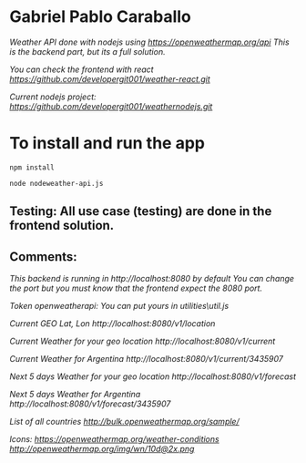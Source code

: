 # Gabriel Pablo Caraballo
_Weather API done with nodejs using https://openweathermap.org/api_
_This is the backend part, but its a full solution._

_You can check the frontend with react_
_https://github.com/developergit001/weather-react.git_

_Current nodejs project:_
_https://github.com/developergit001/weathernodejs.git_

# To install and run the app
``` 
npm install
```
```
node nodeweather-api.js
```

## Testing: All use case (testing) are done in the frontend solution.
## Comments:
_This backend is running in http://localhost:8080 by default
You can change the port but you must know that the frontend expect the 8080 port._

_Token openweatherapi:_
_You can put yours in utilities\util.js_

_Current GEO Lat, Lon_
_http://localhost:8080/v1/location_

_Current Weather for your geo location_
_http://localhost:8080/v1/current_

_Current Weather for Argentina_
_http://localhost:8080/v1/current/3435907_

_Next 5 days Weather for your geo location_
_http://localhost:8080/v1/forecast_

_Next 5 days Weather for Argentina_
_http://localhost:8080/v1/forecast/3435907_

_List of all countries_
_http://bulk.openweathermap.org/sample/_

_Icons:_
_https://openweathermap.org/weather-conditions_
_http://openweathermap.org/img/wn/10d@2x.png_


